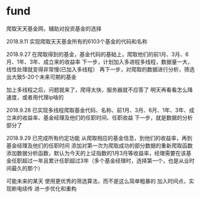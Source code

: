 # fund
爬取天天基金网，辅助对投资基金的选择

2018.9.11
实现爬取天天基金所有的6103个基金的代码和名称

2018.9.27
在爬取得到的基金，基金代码的基础上，爬取他们的前1月、3月、6月、1年、3年、成立来的收益率
下一步，计划加入多进程多线程，数据量一大，线性处理就变得非常慢(已加入多线程）
再下一步，对爬取的数据进行分析，筛选出大致5-20个未来可期的基金

加上多线程之后，问题就来了，爬得太快，服务器就不应答了
明天再看看怎么降速度，或者用代理ip啥的

2018.9.28
已实现多线程爬取基金代码、名称、前1月、3月、6月、1年、3年、成立来的收益率、基金经理及他们的任职时间、任职收益
下一步，就是数据的分析部分了

2018.9.29
已完成所有约定功能
从爬取相应的基金信息，到他们的收益率，再到基金经理及他们的任职时间
添加对第一次为爬取成功的部分数据的重新爬取函数
添加数据分析函数，默认为今天的上证指数的1月3月等收益率，经理需要在该基金任职超过一年且累计任职超过3年（多个基金经理时，选择第一个，也是从业时间最久的那个）

可能未来的某天
使用更优秀的筛选算法，而不是这么简单粗暴的
加入时间点，实现断电续传
进一步优化和重构
